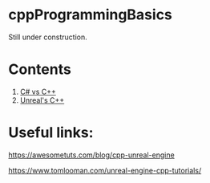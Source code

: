 # cppProgrammingBasics

Still under construction.

# Contents

1. [C# vs C++](./cscppdifferences.md)
2. [Unreal's C++](./unrealcpp.md)


# Useful links:

https://awesometuts.com/blog/cpp-unreal-engine

https://www.tomlooman.com/unreal-engine-cpp-tutorials/
